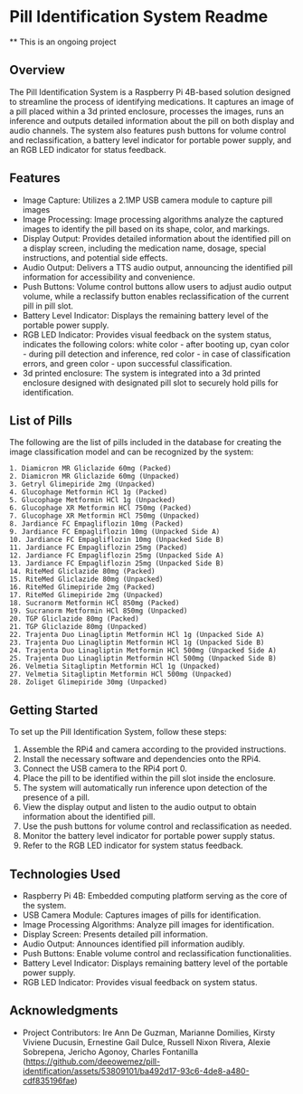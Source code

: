 # Pill Identification System Readme

** This is an ongoing project

## Overview
The Pill Identification System is a Raspberry Pi 4B-based solution designed to streamline the process of identifying medications. It captures an image of a pill placed within a 3d printed enclosure, processes the images, runs an inference and outputs detailed information about the pill on both display and audio channels. The system also features push buttons for volume control and reclassification, a battery level indicator for portable power supply, and an RGB LED indicator for status feedback.

## Features
- Image Capture: Utilizes a 2.1MP USB camera module to capture pill images
- Image Processing: Image processing algorithms analyze the captured images to identify the pill based on its shape, color, and markings.
- Display Output: Provides detailed information about the identified pill on a display screen, including the medication name, dosage, special instructions, and potential side effects.
- Audio Output: Delivers a TTS audio output, announcing the identified pill information for accessibility and convenience.
- Push Buttons: Volume control buttons allow users to adjust audio output volume, while a reclassify button enables reclassification of the current pill in pill slot.
- Battery Level Indicator: Displays the remaining battery level of the portable power supply.
- RGB LED Indicator: Provides visual feedback on the system status, indicates the following colors:
	white color - after booting up,
	cyan color - during pill detection and inference, 
	red color - in case of classification errors, and 
	green color - upon successful classification.
- 3d printed enclosure: The system is integrated into a 3d printed enclosure designed with designated pill slot to securely hold pills for identification.

## List of Pills
The following are the list of pills included in the database for creating the image classification model and can be recognized by the system:

	1. Diamicron MR Gliclazide 60mg (Packed)
	2. Diamicron MR Gliclazide 60mg (Unpacked)
	3. Getryl Glimepiride 2mg (Unpacked)
	4. Glucophage Metformin HCl 1g (Packed)
	5. Glucophage Metformin HCl 1g (Unpacked)
	6. Glucophage XR Metformin HCl 750mg (Packed)
	7. Glucophage XR Metformin HCl 750mg (Unpacked)
	8. Jardiance FC Empagliflozin 10mg (Packed)
	9. Jardiance FC Empagliflozin 10mg (Unpacked Side A)
	10. Jardiance FC Empagliflozin 10mg (Unpacked Side B)
	11. Jardiance FC Empagliflozin 25mg (Packed)
	12. Jardiance FC Empagliflozin 25mg (Unpacked Side A)
	13. Jardiance FC Empagliflozin 25mg (Unpacked Side B)
	14. RiteMed Gliclazide 80mg (Packed)
	15. RiteMed Gliclazide 80mg (Unpacked)
	16. RiteMed Glimepiride 2mg (Packed)
	17. RiteMed Glimepiride 2mg (Unpacked)
	18. Sucranorm Metformin HCl 850mg (Packed)
	19. Sucranorm Metformin HCl 850mg (Unpacked)
	20. TGP Gliclazide 80mg (Packed)
	21. TGP Gliclazide 80mg (Unpacked)
	22. Trajenta Duo Linagliptin Metformin HCl 1g (Unpacked Side A)
	23. Trajenta Duo Linagliptin Metformin HCl 1g (Unpacked Side B)
	24. Trajenta Duo Linagliptin Metformin HCl 500mg (Unpacked Side A)
	25. Trajenta Duo Linagliptin Metformin HCl 500mg (Unpacked Side B)
	26. Velmetia Sitagliptin Metformin HCl 1g (Unpacked)
	27. Velmetia Sitagliptin Metformin HCl 500mg (Unpacked)
	28. Zoliget Glimepiride 30mg (Unpacked)

## Getting Started
To set up the Pill Identification System, follow these steps:
1. Assemble the RPi4 and camera according to the provided instructions.
2. Install the necessary software and dependencies onto the RPi4.
3. Connect the USB camera to the RPi4 port 0.
4. Place the pill to be identified within the pill slot inside the enclosure.
5. The system will automatically run inference upon detection of the presence of a pill.
6. View the display output and listen to the audio output to obtain information about the identified pill.
7. Use the push buttons for volume control and reclassification as needed.
8. Monitor the battery level indicator for portable power supply status.
9. Refer to the RGB LED indicator for system status feedback.


## Technologies Used
- Raspberry Pi 4B: Embedded computing platform serving as the core of the system.
- USB Camera Module: Captures images of pills for identification.
- Image Processing Algorithms: Analyze pill images for identification.
- Display Screen: Presents detailed pill information.
- Audio Output: Announces identified pill information audibly.
- Push Buttons: Enable volume control and reclassification functionalities.
- Battery Level Indicator: Displays remaining battery level of the portable power supply.
- RGB LED Indicator: Provides visual feedback on system status.

## Acknowledgments
- Project Contributors: Ire Ann De Guzman, Marianne Domilies, Kirsty Viviene Ducusin, Ernestine Gail Dulce, Russell Nixon Rivera, Alexie Sobrepena, Jericho Agonoy, Charles Fontanilla
(https://github.com/deeowemez/pill-identification/assets/53809101/ba492d17-93c6-4de8-a480-cdf835196fae)
